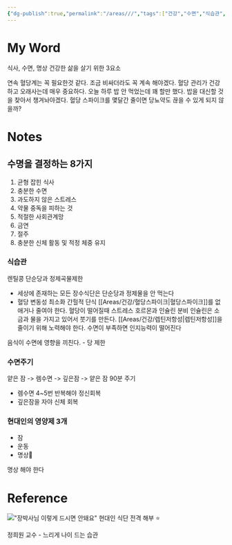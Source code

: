 ```yaml
---
{"dg-publish":true,"permalink":"/areas///","tags":["건강","수면","식습관","명상","당질제한"],"noteIcon":"","created":"2023-12-21T09:14:41.636+09:00"}
---
```



# My Word
식사, 수면, 명상
건강한 삶을 살기 위한 3요소


연속 혈당계는 꼭 필요한것 같다. 조금 비싸더라도 꼭 계속 해야겠다.
혈당 관리가 건강하고 오래사는데 매우 중요하다.
오늘 하루 밥 안 먹었는데 꽤 할만 했다. 밥을 대신할 것을 찾아서 챙겨놔야겠다.
혈당 스파이크를 몇달간 줄이면 당뇨약도 끊을 수 있게 되지 않을까?

# Notes
## 수명을 결정하는 8가지
1. 균형 잡힌 식사
2. 충분한 수면
3. 과도하지 않은 스트레스
4. 약물 중독을 피하는 것
5. 적절한 사회관계망
6. 금연
7. 절주
8. 충분한 신체 활동 및 적정 체중 유지

### 식습관
렌틸콩
단순당과 정제곡물제한
- 세상에 존재하는 모든 장수식단은 단순당과 정제물을 안 먹는다
- 혈당 변동성 최소화
간헐적 단식
[[Areas/건강/혈당스파이크\|혈당스파이크]]를 없애거나 줄여야 한다.
혈당이 떨어질때 스트레스 호르몬과 인슐린 분비
인슐린은 소금과 물을 가지고 있어서 붓기를 만든다.
[[Areas/건강/렙틴저항성\|렙틴저항성]]을 줄이기 위해 노력해야 한다.
수면이 부족하면 인지능력이 떨어진다

음식이 수면에 영향을 끼친다. - 당 제한

### 수면주기
얕은 잠 -> 렘수면 -> 깊은잠 -> 얕은 잠
	90분 주기
- 렘수면 4~5번 반복해야 정신회복
- 깊은잠을 자야 신체 회복

### 현대인의 영양제 3개
- 잠
- 운동
- 명상

명상 해야 한다

# Reference
!["장박사님 이렇게 드시면 안돼요" 현대인 식단 전격 해부 ⭐️](https://youtu.be/3VL4QCnTia0?si=9DhnNPEZcAWLI3cL)

정희원 교수 - 느리게 나이 드는 습관
